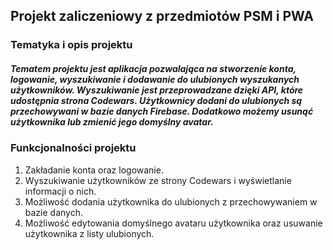 ## Projekt zaliczeniowy z przedmiotów PSM i PWA

### Tematyka i opis projektu
##### Tematem projektu jest aplikacja pozwalająca na stworzenie konta, logowanie, wyszukiwanie i dodawanie do ulubionych wyszukanych użytkowników. Wyszukiwanie jest przeprowadzane dzięki API, które udostępnia strona Codewars. Użytkownicy dodani do ulubionych są przechowywani w bazie danych Firebase. Dodatkowo możemy usunąć użytkownika lub zmienić jego domyślny avatar.




### Funkcjonalności projektu
1. Zakładanie konta oraz logowanie.
2. Wyszukiwanie użytkowników ze strony Codewars i wyświetlanie informacji o nich.
3. Możliwość dodania użytkownika do ulubionych z przechowywaniem w bazie danych.
4. Możliwość edytowania domyślnego avataru użytkownika oraz usuwanie użytkownika z listy ulubionych.

